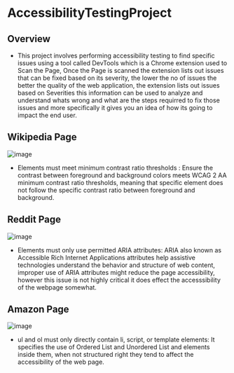 # AccessibilityTestingProject

## Overview
- This project involves performing accessibility testing to find specific issues using a tool called DevTools which is a Chrome extension used to Scan the Page, Once the Page is scanned the extension lists out issues that can be fixed based on its severity, the lower the no of issues the better the quality of the web application, the extension lists out issues based on Severities this information can be used to analyze and understand whats wrong and what are the steps requirred to fix those issues and more specifically it gives you an idea of how its going to impact the end user.

## Wikipedia Page
![image](https://github.com/user-attachments/assets/e4e758a7-7d67-45ba-83af-a4b4f527f913)

- Elements must meet minimum contrast ratio thresholds : Ensure the contrast between foreground and background colors meets WCAG 2 AA minimum contrast ratio thresholds, meaning that specific element does not follow the specific contrast ratio between foreground and background.

## Reddit Page
![image](https://github.com/user-attachments/assets/8d8cae98-fe03-4e64-9f9c-2e28b85c9e81)

- Elements must only use permitted ARIA attributes: ARIA also known as Accessible Rich Internet Applications attributes help assistive technologies understand the behavior and structure of web content, improper use of ARIA attributes might reduce the page accessibility, however this issue is not highly critical it does effect the accesssibility of the webpage somewhat.

## Amazon Page

![image](https://github.com/user-attachments/assets/55870a59-fcb3-4f0d-a799-6e40256a8ea7)

- ul and ol must only directly contain li, script, or template elements: It specifies the use of Ordered List and Unordered List and elements inside them, when not structured right they tend to affect the accessibility of the web page.
  


